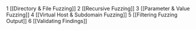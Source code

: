 1 [[Directory & File Fuzzing]]
2 [[Recursive Fuzzing]]
3 [[Parameter & Value Fuzzing]]
4 [[Virtual Host & Subdomain Fuzzing]]
5 [[Filtering Fuzzing Output]]
6 [[Validating Findings]]